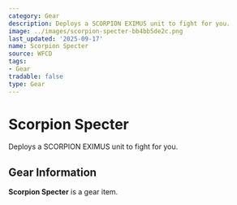 ```yaml
---
category: Gear
description: Deploys a SCORPION EXIMUS unit to fight for you.
image: ../images/scorpion-specter-bb4bb5de2c.png
last_updated: '2025-09-17'
name: Scorpion Specter
source: WFCD
tags:
- Gear
tradable: false
type: Gear
---
```


# Scorpion Specter

Deploys a SCORPION EXIMUS unit to fight for you.

## Gear Information

**Scorpion Specter** is a gear item.


